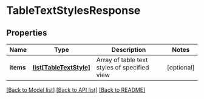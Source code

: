 # TableTextStylesResponse

## Properties
Name | Type | Description | Notes
------------ | ------------- | ------------- | -------------
**items** | [**list[TableTextStyle]**](TableTextStyle.md) | Array of table text styles of specified view | [optional] 

[[Back to Model list]](../README.md#documentation-for-models) [[Back to API list]](../README.md#documentation-for-api-endpoints) [[Back to README]](../README.md)


